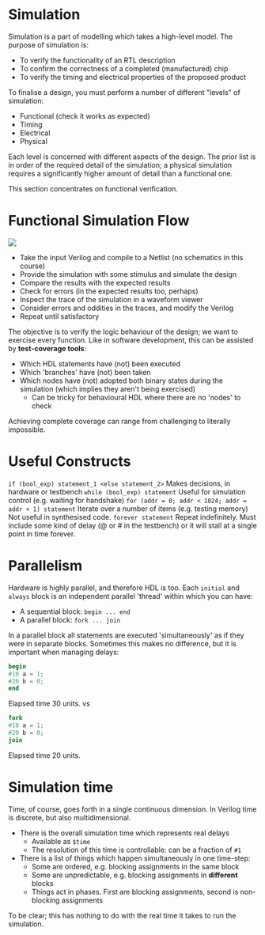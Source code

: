 # Simulation
Simulation is a part of modelling which takes a high-level model. The purpose of simulation is:
- To verify the functionality of an RTL description
- To confirm the correctness of a completed (manufactured) chip
- To verify the timing and electrical properties of the proposed product

To finalise a design, you must perform a number of different "levels" of simulation:
- Functional (check it works as expected)
- Timing
- Electrical
- Physical

Each level is concerned with different aspects of the design. The prior list is in order of the required detail of the simulation; a physical simulation requires a significantly higher amount of detail than a functional one.

This section concentrates on functional verification.

# Functional Simulation Flow
![](Pasted%20image%2020231004091832.png)
- Take the input Verilog and compile to a Netlist (no schematics in this course)
- Provide the simulation with some stimulus and simulate the design
- Compare the results with the expected results
- Check for errors (in the expected results too, perhaps)
- Inspect the trace of the simulation in a waveform viewer
- Consider errors and oddities in the traces, and modify the Verilog
- Repeat until satisfactory

The objective is to verify the logic behaviour of the design; we want to exercise every function. Like in software development, this can be assisted by **test-coverage tools**:
- Which HDL statements have (not) been executed
- Which 'branches' have (not) been taken
- Which nodes have (not) adopted both binary states during the simulation (which implies they aren't being exercised)
	- Can be tricky for behavioural HDL where there are no 'nodes' to check

Achieving complete coverage can range from challenging to literally impossible.

# Useful Constructs
`if (bool_exp) statement_1 <else statement_2>`
Makes decisions, in hardware or testbench
`while (bool_exp) statement`
Useful for simulation control (e.g. waiting for handshake)
`for (addr = 0; addr < 1024; addr = addr + 1) statement`
Iterate over a number of items (e.g. testing memory)
Not useful in synthesised code.
`forever statement`
Repeat indefinitely. Must include some kind of delay (@ or # in the testbench) or it will stall at a single point in time forever.

# Parallelism
Hardware is highly parallel, and therefore HDL is too.
Each `initial` and `always` block is an independent parallel 'thread' within which you can have:
- A sequential block: `begin ... end`
- A parallel block: `fork ... join`

In a parallel block all statements are executed 'simultaneously' as if they were in separate blocks. Sometimes this makes no difference, but it is important when managing delays:
```verilog
begin  
#10 a = 1;  
#20 b = 0;  
end  
```
Elapsed time 30 units.
vs
```verilog
fork  
#10 a = 1;  
#20 b = 0;  
join  
```
Elapsed time 20 units.

# Simulation time
Time, of course, goes forth in a single continuous dimension. In Verilog time is discrete, but also multidimensional.
- There is the overall simulation time which represents real delays
	- Available as `$time`
	- The resolution of this time is controllable: can be a fraction of `#1`
- There is a list of things which happen simultaneously in one time-step:
	- Some are ordered, e.g. blocking assignments in the same block
	- Some are unpredictable, e.g. blocking assignments in **different** blocks
	- Things act in phases. First are blocking assignments, second is non-blocking assignments

To be clear; this has nothing to do with the real time it takes to run the simulation.

